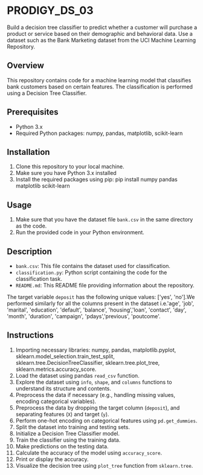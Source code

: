 # PRODIGY_DS_03
Build a decision tree classifier to predict whether a customer will purchase a product or service based on their demographic and behavioral data. Use a dataset such as the Bank Marketing dataset from the UCI Machine Learning Repository.

## Overview
This repository contains code for a machine learning model that classifies bank customers based on certain features. The classification is performed using a Decision Tree Classifier.

## Prerequisites
- Python 3.x
- Required Python packages: numpy, pandas, matplotlib, scikit-learn

## Installation
1. Clone this repository to your local machine.
2. Make sure you have Python 3.x installed
3. Install the required packages using pip: pip install numpy pandas matplotlib scikit-learn


## Usage
1. Make sure that you have the dataset file `bank.csv` in the same directory as the code.
2. Run the provided code in your Python environment.

## Description
- `bank.csv`: This file contains the dataset used for classification.
- `classification.py`: Python script containing the code for the classification task.
- `README.md`: This README file providing information about the repository.

The target variable `deposit` has the following unique values: ['yes', 'no'].We performed similarly for all the columns present in the dataset i.e.'age', 'job', 'marital', 'education', 'default', 'balance', 'housing','loan', 'contact', 'day', 'month', 'duration', 'campaign', 'pdays','previous', 'poutcome'.

## Instructions
1. Importing necessary libraries: numpy, pandas, matplotlib.pyplot, sklearn.model_selection.train_test_split, sklearn.tree.DecisionTreeClassifier, sklearn.tree.plot_tree, sklearn.metrics.accuracy_score.
2. Load the dataset using pandas `read_csv` function.
3. Explore the dataset using `info`, `shape`, and `columns` functions to understand its structure and contents.
4. Preprocess the data if necessary (e.g., handling missing values, encoding categorical variables).
5. Preprocess the data by dropping the target column (`deposit`), and separating features (`X`) and target (`y`).
6. Perform one-hot encoding on categorical features using `pd.get_dummies`.
7. Split the dataset into training and testing sets.
8. Initialize a Decision Tree Classifier model.
9. Train the classifier using the training data.
10. Make predictions on the testing data.
11. Calculate the accuracy of the model using `accuracy_score`.
12. Print or display the accuracy.
13. Visualize the decision tree using `plot_tree` function from `sklearn.tree`.


